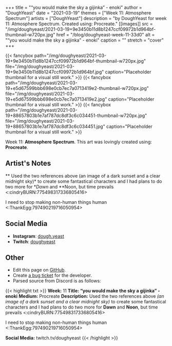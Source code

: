 +++
title =       "“you would make the sky a gijinka” - enoki"
author =      "DoughYeast"
date =        "2021-03-19"
themes =      ["Week 11: Atmosphere Spectrum"]
artists =     ["DoughYeast"]
description = "by DoughYeast for week 11: Atmosphere Spectrum. Created using: Procreate."
[[images]]
      src = "/img/doughyeast/2021-03-19+9e3450b11d8b1247ccf09972b1d964bf-thumbnail-w720px.jpg"
      href = "/blog/doughyeast-week-11-33d0"
      alt = "“you would make the sky a gijinka” - enoki"
      caption = ""
      stretch = "cover"
+++

{{< fancybox path="/img/doughyeast/2021-03-19+9e3450b11d8b1247ccf09972b1d964bf-thumbnail-w720px.jpg" file="/img/doughyeast/2021-03-19+9e3450b11d8b1247ccf09972b1d964bf.jpg" caption="Placeholder thumbnail for a visual still work." >}}
{{< fancybox path="/img/doughyeast/2021-03-19+e5d67599bbb698e0cb7ec7a0713419e2-thumbnail-w720px.jpg" file="/img/doughyeast/2021-03-19+e5d67599bbb698e0cb7ec7a0713419e2.jpg" caption="Placeholder thumbnail for a visual still work." >}}
{{< fancybox path="/img/doughyeast/2021-03-19+88657803b1e7af787dc8df3c6c034451-thumbnail-w720px.jpg" file="/img/doughyeast/2021-03-19+88657803b1e7af787dc8df3c6c034451.jpg" caption="Placeholder thumbnail for a visual still work." >}}


Week 11: **Atmosphere Spectrum**. This art was lovingly created using: **Procreate**.

## Artist's Notes

** Used the two references above (an image of a dark sunset and a clear midnight sky)* to create some fantastical characters and I had plans to do two more for **Dawn* and **Noon, but time prevails <:cindryBURN:775498317336805416> 

I need to stop making non-human things human <:ThankEgg:797490219716050954>

## Social Media

- **Instagram**: <a href='https://instagram.com/dough.yeast' target='_blank'>dough.yeast</a>
- **Twitch**: <a href='https://twitch.tv/doughyeast' target='_blank'>doughyeast</a>

## Other

- Edit this page on [GitHub](https://github.com/teaminkling/web-refresh/edit/main/content/blog/doughyeast-week-11-33d0.md).
- Create [a bug ticket](https://github.com/teaminkling/web-refresh/issues/new?assignees=&labels=bug&template=problem-report.md&title=) for the developer.
- Parsed source from Discord is as follows:

{{< highlight txt >}}
**Week:** 11
**Title: “you would make the sky a gijinka” - enoki**
**Medium:** Procreate
**Description:** Used the two references above *(an image of a dark sunset and a clear midnight sky)* to create some fantastical characters and I had plans to do two more for **Dawn** and **Noon**, but time prevails <:cindryBURN:775498317336805416> 

I need to stop making non-human things human <:ThankEgg:797490219716050954> 

**Social Media:** twitch.tv/doughyeast
{{< /highlight >}}